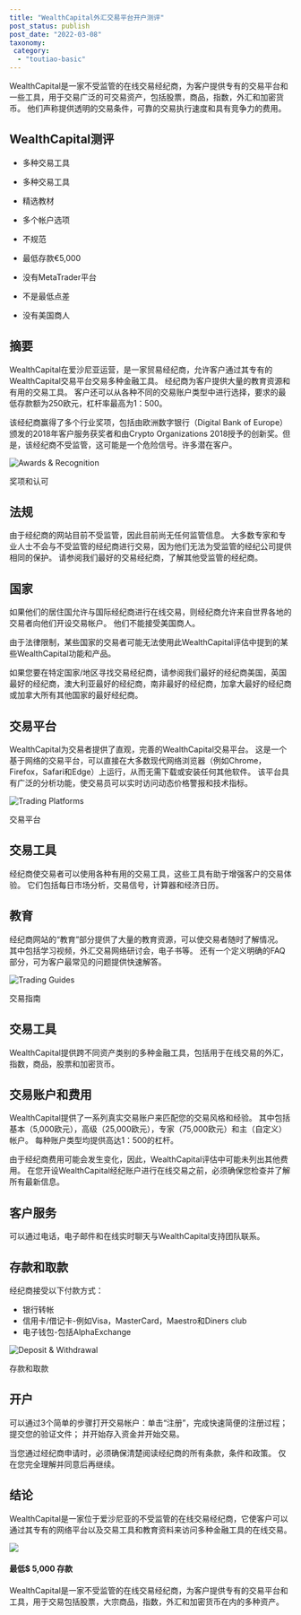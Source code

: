 ```yaml
---
title: "WealthCapital外汇交易平台开户测评"
post_status: publish
post_date: "2022-03-08"
taxonomy:
 category: 
  - "toutiao-basic"
---
```


WealthCapital是一家不受监管的在线交易经纪商，为客户提供专有的交易平台和一些工具，用于交易广泛的可交易资产，包括股票，商品，指数，外汇和加密货币。 他们声称提供透明的交易条件，可靠的交易执行速度和具有竞争力的费用。

## WealthCapital测评

- 多种交易工具

- 多种交易工具

- 精选教材

- 多个帐户选项

- 不规范

- 最低存款€5,000

- 没有MetaTrader平台

- 不是最低点差

- 没有美国商人


## 摘要

WealthCapital在爱沙尼亚运营，是一家贸易经纪商，允许客户通过其专有的WealthCapital交易平台交易多种金融工具。 经纪商为客户提供大量的教育资源和有用的交易工具。 客户还可以从各种不同的交易账户类型中进行选择，要求的最低存款额为250欧元，杠杆率最高为1：500。

该经纪商赢得了多个行业奖项，包括由欧洲数字银行（Digital Bank of Europe）颁发的2018年客户服务获奖者和由Crypto Organizations 2018授予的创新奖。但是，该经纪商不受监管，这可能是一个危险信号。许多潜在客户。

![Awards & Recognition](https://cdn.fendou.la/funstoutiao/2020/11/WealthCapital-Review-Awards-And-Recognition.jpg "Awards & Recognition")

奖项和认可

## 法规

由于经纪商的网站目前不受监管，因此目前尚无任何监管信息。 大多数专家和专业人士不会与不受监管的经纪商进行交易，因为他们无法为受监管的经纪公司提供相同的保护。 请参阅我们最好的交易经纪商，了解其他受监管的经纪商。

## 国家

如果他们的居住国允许与国际经纪商进行在线交易，则经纪商允许来自世界各地的交易者向他们开设交易帐户。 他们不能接受美国商人。

由于法律限制，某些国家的交易者可能无法使用此WealthCapital评估中提到的某些WealthCapital功能和产品。

如果您要在特定国家/地区寻找交易经纪商，请参阅我们最好的经纪商美国，英国最好的经纪商，澳大利亚最好的经纪商，南非最好的经纪商，加拿大最好的经纪商或加拿大所有其他国家的最好经纪商。

## 交易平台

WealthCapital为交易者提供了直观，完善的WealthCapital交易平台。 这是一个基于网络的交易平台，可以直接在大多数现代网络浏览器（例如Chrome，Firefox，Safari和Edge）上运行，从而无需下载或安装任何其他软件。 该平台具有广泛的分析功能，使交易员可以实时访问动态价格警报和技术指标。

![Trading Platforms](https://cdn.fendou.la/funstoutiao/2020/11/WealthCapital-Review-Trading-Platform-.jpg "Trading Platforms")

交易平台

## 交易工具

经纪商使交易者可以使用各种有用的交易工具，这些工具有助于增强客户的交易体验。 它们包括每日市场分析，交易信号，计算器和经济日历。

## 教育

经纪商网站的“教育”部分提供了大量的教育资源，可以使交易者随时了解情况。 其中包括学习视频，外汇交易网络研讨会，电子书等。 还有一个定义明确的FAQ部分，可为客户最常见的问题提供快速解答。

![Trading Guides](https://cdn.fendou.la/funstoutiao/2020/11/WealthCapital-Review-EBooks-1024x684.jpg "Trading Guides")

交易指南

## 交易工具

WealthCapital提供跨不同资产类别的多种金融工具，包括用于在线交易的外汇，指数，商品，股票和加密货币。

## 交易账户和费用

WealthCapital提供了一系列真实交易账户来匹配您的交易风格和经验。 其中包括基本（5,000欧元），高级（25,000欧元），专家（75,000欧元）和主（自定义）帐户。 每种账户类型均提供高达1：500的杠杆。

由于经纪商费用可能会发生变化，因此，WealthCapital评估中可能未列出其他费用。 在您开设WealthCapital经纪账户进行在线交易之前，必须确保您检查并了解所有最新信息。

## 客户服务

可以通过电话，电子邮件和在线实时聊天与WealthCapital支持团队联系。

## 存款和取款

经纪商接受以下付款方式：

- 银行转帐
- 信用卡/借记卡-例如Visa，MasterCard，Maestro和Diners club
- 电子钱包-包括AlphaExchange

![Deposit & Withdrawal](https://cdn.fendou.la/funstoutiao/2020/11/WealthCapital-Review-Deposit-And-Withdrawal--1024x103.jpg "Deposit & Withdrawal")

存款和取款

## 开户

可以通过3个简单的步骤打开交易帐户：单击“注册”，完成快速简便的注册过程； 提交您的验证文件； 并开始存入资金并开始交易。

当您通过经纪商申请时，必须确保清楚阅读经纪商的所有条款，条件和政策。 仅在您完全理解并同意后再继续。

## 结论

WealthCapital是一家位于爱沙尼亚的不受监管的在线交易经纪商，它使客户可以通过其专有的网络平台以及交易工具和教育资料来访问多种金融工具的在线交易。

![](https://cdn.fendou.la/funstoutiao/2020/11/WealthCapital-Logo.png)

#### 最低$ 5,000 存款

WealthCapital是一家不受监管的在线交易经纪商，为客户提供专有的交易平台和工具，用于交易包括股票，大宗商品，指数，外汇和加密货币在内的多种资产。
